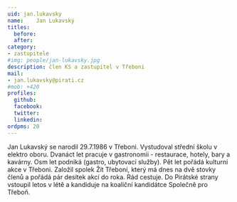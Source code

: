 ```yaml
---
uid: jan.lukavsky
name:    Jan Lukavský
titles:
  before: 
  after:
category:
- zastupitele
#img: people/jan-lukavsky.jpg
description: člen KS a zastupitel v Třeboni 
mail:
- jan.lukavsky@pirati.cz
#mob: +420
profiles:
  github:
  facebook:				
  twitter:
  linkedin:
ordpms: 20 
---
```


Jan Lukavský se narodil 29.7.1986 v Třeboni. Vystudoval střední školu v elektro oboru. Dvanáct let pracuje v gastronomii - restaurace, hotely, bary a kavárny. Osm let podniká (gastro, ubytovací služby). Pět let pořádá kulturní akce v Třeboni. Založil spolek Žít Třeboní, který má dnes na dvě stovky členů a pořádá pár desítek akcí do roka. Rád cestuje. Do Pirátské strany vstoupil letos v létě a kandiduje na koaliční kandidátce Společně pro Třeboň.

